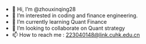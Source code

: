 - 👋 Hi, I’m @zhouxinqing28
- 👀 I’m interested in coding and finance engineering.
- 🌱 I’m currently learning Quant Finance 
- 💞️ I’m looking to collaborate on Quant strategy
- 📫 How to reach me : 223040148@link.cuhk.edu.cn

<!---
zhouxinqing28/zhouxinqing28 is a ✨ special ✨ repository because its `README.md` (this file) appears on your GitHub profile.
You can click the Preview link to take a look at your changes.
--->
